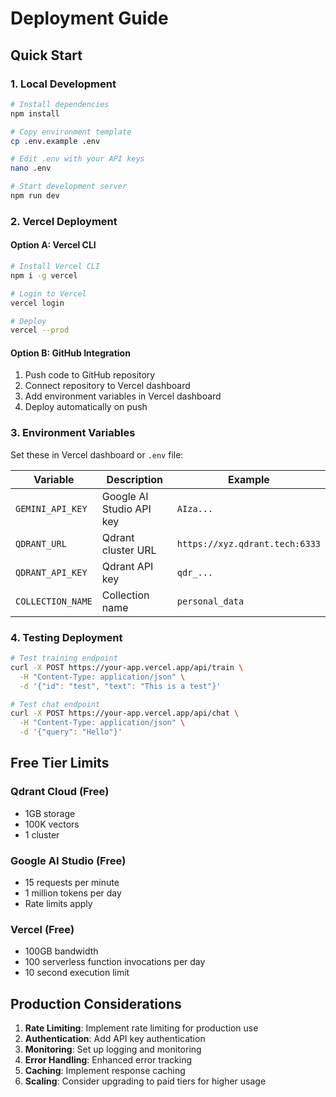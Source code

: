 # Deployment Guide

## Quick Start

### 1. Local Development

```bash
# Install dependencies
npm install

# Copy environment template
cp .env.example .env

# Edit .env with your API keys
nano .env

# Start development server
npm run dev
```

### 2. Vercel Deployment

#### Option A: Vercel CLI
```bash
# Install Vercel CLI
npm i -g vercel

# Login to Vercel
vercel login

# Deploy
vercel --prod
```

#### Option B: GitHub Integration
1. Push code to GitHub repository
2. Connect repository to Vercel dashboard
3. Add environment variables in Vercel dashboard
4. Deploy automatically on push

### 3. Environment Variables

Set these in Vercel dashboard or `.env` file:

| Variable | Description | Example |
|----------|-------------|---------|
| `GEMINI_API_KEY` | Google AI Studio API key | `AIza...` |
| `QDRANT_URL` | Qdrant cluster URL | `https://xyz.qdrant.tech:6333` |
| `QDRANT_API_KEY` | Qdrant API key | `qdr_...` |
| `COLLECTION_NAME` | Collection name | `personal_data` |

### 4. Testing Deployment

```bash
# Test training endpoint
curl -X POST https://your-app.vercel.app/api/train \
  -H "Content-Type: application/json" \
  -d '{"id": "test", "text": "This is a test"}'

# Test chat endpoint  
curl -X POST https://your-app.vercel.app/api/chat \
  -H "Content-Type: application/json" \
  -d '{"query": "Hello"}'
```

## Free Tier Limits

### Qdrant Cloud (Free)
- 1GB storage
- 100K vectors
- 1 cluster

### Google AI Studio (Free)
- 15 requests per minute
- 1 million tokens per day
- Rate limits apply

### Vercel (Free)
- 100GB bandwidth
- 100 serverless function invocations per day
- 10 second execution limit

## Production Considerations

1. **Rate Limiting**: Implement rate limiting for production use
2. **Authentication**: Add API key authentication
3. **Monitoring**: Set up logging and monitoring
4. **Error Handling**: Enhanced error tracking
5. **Caching**: Implement response caching
6. **Scaling**: Consider upgrading to paid tiers for higher usage

